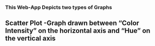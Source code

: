### This Web-App Depicts two types of Graphs

## Scatter Plot -Graph drawn between “Color Intensity” on the horizontal axis and “Hue” on the vertical axis
